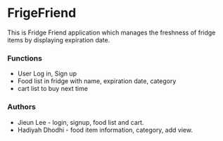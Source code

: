 # FrigeFriend

This is Fridge Friend application which manages the freshness of fridge items by displaying expiration date. 


### Functions
 - User Log in, Sign up
 - Food list in fridge with name, expiration date, category
 - cart list to buy next time

### Authors
 * Jieun Lee - login, signup, food list and cart. 
 * Hadiyah Dhodhi - food item information, category, add view. 


